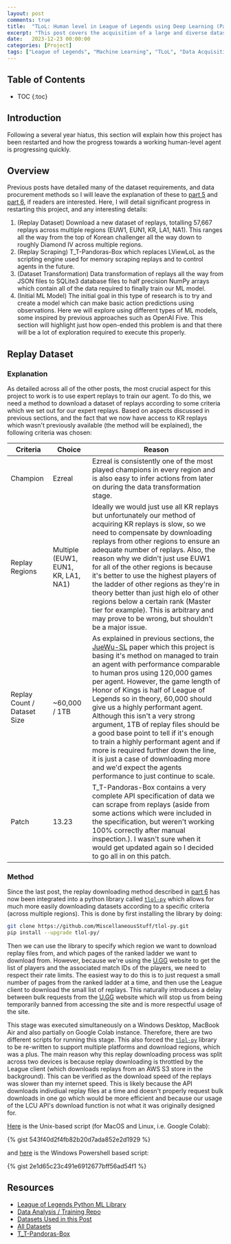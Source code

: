 ```yaml
---
layout: post
comments: true
title:  "TLoL: Human level in League of Legends using Deep Learning (Part 7 - Dataset Acquisition, Transformation and Model Training)"
excerpt: "This post covers the acquisition of a large and diverse dataset of replays, the transformation of these replays into a format suitable for training and the training of basic models."
date:   2023-12-23 00:00:00
categories: [Project]
tags: ["League of Legends", "Machine Learning", "TLoL", "Data Acquisition", "Data Transformation", "Model Training"]
---
```


## Table of Contents

* TOC
{:toc}

## Introduction

Following a several year hiatus, this section will explain how this project has been restarted and how the progress towards
a working human-level agent is progressing quickly.

## Overview

Previous posts have detailed many of the dataset requirements, and data procurement methods so I will leave the explanation of these
to [part 5](https://miscellaneousstuff.github.io/project/2021/09/08/tlol-part-5-download-scraping.html)
and [part 6](https://miscellaneousstuff.github.io/project/2021/11/19/tlol-part-6-dataset-generation.html#overview), if readers are interested.
Here, I will detail significant progress in restarting this project, and any interesting details:
1. (Replay Dataset) Download a new dataset of replays, totalling 57,667 replays across multiple regions (EUW1, EUN1, KR, LA1, NA1).
   This ranges all the way from the top of Korean challenger all the way down to roughly Diamond IV across multiple
   regions.
2. (Replay Scraping) T_T-Pandoras-Box which replaces LViewLoL as the scripting engine used for memory scraping replays and to control
   agents in the future.
3. (Dataset Transformation) Data transformation of replays all the way from JSON files to SQLite3 database files to half precision NumPy arrays
   which contain all of the data required to finally train our ML model.
4. (Initial ML Model) The initial goal in this type of research is to try and create a model which can make basic action predictions using observations.
   Here we will explore using different types of ML models, some inspired by previous approaches such as OpenAI Five. This section will highlight
   just how open-ended this problem is and that there will be a lot of exploration required to execute this properly.

## Replay Dataset

### Explanation

As detailed across all of the other posts, the most crucial aspect for this project to work is to use expert replays to train our agent.
To do this, we need a method to download a dataset of replays according to some criteria which we set out for our expert replays. Based on
aspects discussed in previous sections, and the fact that we now have access to KR replays which wasn't previously available (the method will
be explained), the following criteria was chosen:

| Criteria | Choice | Reason |
| - | - | - |
| Champion | Ezreal | Ezreal is consistently one of the most played champions in every region and is also easy to infer actions from later on during the data transformation stage. |
| Replay Regions | Multiple (EUW1, EUN1, KR, LA1, NA1) | Ideally we would just use all KR replays but unfortunately our method of acquiring KR replays is slow, so we need to compensate by downloading replays from other regions to ensure an adequate number of replays. Also, the reason why we didn't just use EUW1 for all of the other regions is because it's better to use the highest players of the ladder of other regions as they're in theory better than just high elo of other regions below a certain rank (Master tier for example). This is arbitrary and may prove to be wrong, but shouldn't be a major issue. |
| Replay Count / Dataset Size | ~60,000 / 1TB | As explained in previous sections, the [JueWu-SL](https://ieeexplore.ieee.org/document/9248616) paper which this project is basing it's method on managed to train an agent with performance comparable to human pros using 120,000 games per agent. However, the game length of Honor of Kings is half of League of Legends so in theory, 60,000 should give us a highly performant agent. Although this isn't a very strong argument, 1TB of replay files should be a good base point to tell if it's enough to train a highly performant agent and if more is required further down the line, it is just a case of downloading more and we'd expect the agents performance to just continue to scale. |
| Patch | 13.23 | T_T-Pandoras-Box contains a very complete API specification of data we can scrape from replays (aside from some actions which were included in the specification, but weren't working 100% correctly after manual inspection.). I wasn't sure when it would get updated again so I decided to go all in on this patch.|

### Method

Since the last post, the replay downloading method described in [part 6](https://miscellaneousstuff.github.io/project/2021/11/19/tlol-part-6-dataset-generation.html) has now been integrated into a python library called [`tlol-py`](https://github.com/MiscellaneousStuff/tlol-py)
which allows for much more easily downloading datasets according to a specific criteria (across multiple regions). This is done by first installing
the library by doing:

```bash
git clone https://github.com/MiscellaneousStuff/tlol-py.git
pip install --upgrade tlol-py/
```

Then we can use the library to specify which region we want to download replay files from, and which pages of the ranked ladder we want
to download from. However, because we're using the [U.GG](https://u.gg/) website to get the list of players and the associated match IDs of
the players, we need to respect their rate limits. The easiest way to do this is to just request a small number of pages from the ranked ladder
at a time, and then use the League client to download the small list of replays. This naturally introduces a delay between bulk requests from the
[U.GG](https://u.gg/) website which will stop us from being temporarily banned from accessing the site and is more respectful usage of the site.

This stage was executed simultaneously on a Windows Desktop, MacBook Air and also partially on Google Colab instance. Therefore, there are two different scripts for running this stage. This
also forced the [`tlol-py`](https://github.com/MiscellaneousStuff/tlol-py) library to be re-written to support multiple platforms and download regions, 
which was a plus. The main reason why this replay downloading process was split across two devices is because replay downloading is throttled by
the League client (which downloads replays from an AWS S3 store in the background). This can be verified as the download speed of the replays was
slower than my internet speed. This is likely because the API downloads indivdiual replay files at a time and doesn't properly request bulk downloads
in one go which would be more efficient and because our usage of the LCU API's download function is not what it was originally designed for.

[Here](https://github.com/MiscellaneousStuff/tlol-py/blob/main/replay_scraping.sh) is the Unix-based script (for MacOS and Linux, i.e. Google Colab):

{% gist 543f40d2f4fb82b20d7ada852e2d1929 %}

and [here](https://github.com/MiscellaneousStuff/tlol-py/blob/main/replay_scraping.ps1) is the Windows Powershell based script:

{% gist 2e1d65c23c491e6912677bff56ad54f1 %}

## Resources

- [League of Legends Python ML Library](https://github.com/MiscellaneousStuff/tlol-py)
- [Data Analysis / Training Repo](https://github.com/MiscellaneousStuff/tlol-analysis)
- [Datasets Used in this Post](https://github.com/MiscellaneousStuff/tlol?tab=readme-ov-file#ezreal-dataset-patch-1323)
- [All Datasets](https://github.com/MiscellaneousStuff/tlol)
- [T_T-Pandoras-Box](https://github.com/Braziliana/T_T-Pandoras-Box/)